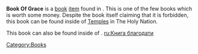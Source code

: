 **Book Of Grace** is a [book](Lore_Books.md "wikilink")
[item](items.md "wikilink") found in [](01%20-%20Projects%20&%20Wikis/Kenshi/Kenshi%20Wiki/Kenshi%20Wiki%20Template/The_Holy_Nation.md). This is one of the few books which
is worth some money. Despite the book itself claiming that it is
forbidden, this book can be found inside of [Temples](Temple.md "wikilink")
in The Holy Nation.

This book can also be found inside of [](Flotsam_Village.md). [ru:Книга
благодати](ru:Книга_благодати "wikilink")

[Category:Books](Category:Books "wikilink")